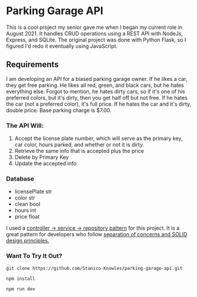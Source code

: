 # Parking Garage API

<p>This is a cool project my senior gave me when I began my current role in August 2021. It handles CRUD operations using a REST API with NodeJs, Express, and SQLite. The original project was done with Python Flask, so I figured I'd redo it eventually using JavaScript.</p>

## Requirements

<p>I am developing an API for a biased parking garage owner. If he likes a car, they get free parking. He likes all red, green, and black cars, but he hates everything else. Forgot to mention, he hates dirty cars, so if it's one of his preferred colors, but it's dirty, then you get half off but not free. If he hates the car (not a preferred color), it's full price. If he hates the car and it's dirty, double price. Base parking charge is $7.00.</p>

### The API Will:

<ol>
    <li>Accept the license plate number, which will serve as the primary key, car color, hours parked, and whether or not it is dirty.</li>
    <li>Retrieve the same info that is accepted plus the price</li>
    <li>Delete by Primary Key</li>
    <li>Update the accepted info</li>
</ol>

### Database

<ul>
    <li>licensePlate str</li>
    <li>color str</li>
    <li>clean bool</li>
    <li>hours int</li>
    <li>price float</li>
</ul>

<p>I used a <a href="https://tom-collings.medium.com/controller-service-repository-16e29a4684e5">controller -> service -> repository pattern</a> for this project. It is a great pattern for developers who follow <a href='https://dev.to/xedinunknown/separation-of-concerns-3e7d#:~:text=SOLID%20Principles%20In%20practice%2C%20Separation%20of%20Concerns%20would,classes%2C%20and%20the%20same%20is%20applied%20to%20functions.'>separation of concerns and SOLID design principles.</a></p>

### Want To Try It Out?

``` git clone https://github.com/Stanico-Knowles/parking-garage-api.git ```

``` npm install ```

``` npm run dev ```